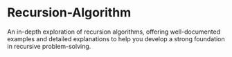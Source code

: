 # Recursion-Algorithm
An in-depth exploration of recursion algorithms, offering well-documented examples and detailed explanations to help you develop a strong foundation in recursive problem-solving.
